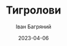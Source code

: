 ---
layout: default
modal-id: 3
date: 2023-04-06
title: Тигролови
author: Іван Багряний
author_label: Автор
img: tiger-trappers-ivan-bagriany.jpg
alt: image-alt
project-date: 1944-1946
category: Пригодницький роман
description: "Пригодницький роман, який допоможе зрозуміти історичні підвалини нинішньої боротьби України за незалежність та прагнення кожного українця до свободи. Твір розповідає про «поєдинок» нащадка славетного козацького роду Григорія Многогрішного і майора НКВС Медвина, що символізує боротьбу добра зі злом, людини світла зі тьмою. І хоча зло часто перемагає, сама боротьба залишає надію на краще майбутнє і надихає на звитягу. 
Серед картин знущань над людьми, приниження людської гідності, насилля автор звертає увагу на волю до життя, родинні відносини, вічність традицій предків, ролі особистості у суспільстві, знаходить місце для гармонії людини і природи, а головне для великого справжнього кохання, сильнішого за смерть."
---